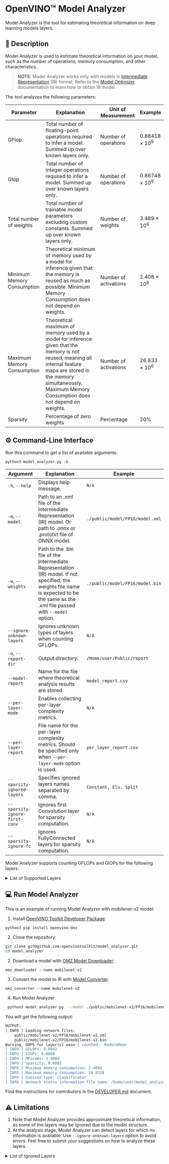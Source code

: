 # OpenVINO™ Model Analyzer

Model Analyzer is the tool for estimating theoretical information on deep learning models layers.


## 📝 Description

Model Analyzer is used to estimate theoretical information on your model, such as the number of operations, memory consumption, and other characteristics. 

> **NOTE**: Model Analyzer works only with models in [Intermediate Representation](https://docs.openvino.ai/latest/openvino_docs_MO_DG_IR_and_opsets.html#intermediate_representation_used_in_openvino) (IR) 
> format. Refer to the [Model Optimizer](https://docs.openvino.ai/latest/openvino_docs_MO_DG_Deep_Learning_Model_Optimizer_DevGuide.html) documentation to learn how to obtain IR model. 

The tool analyzes the following parameters:

Parameter | Explanation | Unit of Measurement| Example
---|---|---|---
GFlop | Total number of floating-point operations required to infer a model. Summed up over known layers only.| Number of operations| 0.88418 × 10<sup>9</sup>
GIop | Total number of integer operations required to infer a model. Summed up over known layers only.| Number of operations| 0.86748 × 10<sup>9</sup>
Total number of weights|Total number of trainable model parameters excluding custom constants. Summed up over known layers only.|Number of weights| 3.489 × 10<sup>6</sup>
Minimum Memory Consumption |Theoretical minimum of memory used by a model for inference given that the memory is reused as much as possible.  Minimum Memory Consumption does not depend on weights.|Number of activations|2.408 × 10<sup>6</sup>
Maximum Memory Consumption |Theoretical maximum of memory used by a model for inference given that the memory is not reused, meaning all internal feature maps are stored in the memory simultaneously. Maximum Memory Consumption does not depend on weights.|Number of activations| 26.833 × 10<sup>6</sup>
Sparsity |Percentage of zero weights| Percentage|20%


## ⚙️  Command-Line Interface

Run this command to get a list of available arguments:

```shell
python3 model_analyzer.py -h
```

Argument | Explanation |Example
---|---|---
`-h`, `--help`|Displays help message.|`N/A`|
`-m`, `--model`|Path to an .xml file of the Intermediate Representation (IR) model. Or path to .onnx or .prototxt file of ONNX model.|`./public/model/FP16/model.xml`|
`-w`, `--weights`|Path to the .bin file of the Intermediate Representation (IR) model. If not specified, the weights file name is expected to be the same as the .xml file passed with `--model` option.|`./public/model/FP16/model.bin`|
`--ignore-unknown-layers` | Ignores unknown types of layers when counting GFLOPs.|`N/A`|
`-o`, `--report-dir`|Output directory.|`/Home/user/Public/report`|
`--model-report`|Name for the file where theoretical analysis results are stored.|`model_report.csv`|
`--per-layer-mode`| Enables collecting per-layer complexity metrics.|`N/A`|
`--per-layer-report`| File name for the per-layer complexity metrics. Should be specified only when `--per-layer-mode` option is used.|`per_layer_report.csv`|
`--sparsity-ignored-layers`| Specifies ignored layers names separated by comma.|`Constant, Elu, Split`|
`--sparsity-ignore-first-conv` | Ignores first Convolution layer for sparsity computation.|`N/A`|
`--sparsity-ignore-fc`|  Ignores FullyConnected layers for sparsity computation.|`N/A`|

Model Analyzer supports counting GFLOPs and GIOPs for the following layers:

<details>
<summary>List of Supported Layers</summary>

- Acosh - [opset7](https://docs.openvino.ai/latest/openvino_docs_ops_arithmetic_Acosh_3.html)
- Asinh - [opset7](https://docs.openvino.ai/latest/openvino_docs_ops_arithmetic_Asinh_3.html)
- Atanh - [opset7](https://docs.openvino.ai/latest/openvino_docs_ops_arithmetic_Atanh_3.html)
- Add - [opset7](https://docs.openvino.ai/latest/openvino_docs_ops_arithmetic_Add_1.html)
- ArgMax
- AvgPool - [opset7](https://docs.openvino.ai/latest/openvino_docs_ops_pooling_AvgPool_1.html)
- BatchNormalization
- BinaryConvolution - [opset7](https://docs.openvino.ai/latest/openvino_docs_ops_convolution_BinaryConvolution_1.html)
- Clamp - [opset7](https://docs.openvino.ai/latest/openvino_docs_ops_activation_Clamp_1.html)
- Concat - [opset7](https://docs.openvino.ai/latest/openvino_docs_ops_movement_Concat_1.html)
- Const - [opset7](https://docs.openvino.ai/latest/openvino_docs_ops_infrastructure_Constant_1.html)
- Constant - [opset7](https://docs.openvino.ai/latest/openvino_docs_ops_infrastructure_Constant_1.html)
- Convolution - [opset7](https://docs.openvino.ai/latest/openvino_docs_ops_convolution_Convolution_1.html)
- ConvolutionBackPropData - [opset7](https://docs.openvino.ai/latest/openvino_docs_ops_convolution_ConvolutionBackpropData_1.html)
- Crop
- Deconvolution - [opset7](https://docs.openvino.ai/latest/openvino_docs_ops_convolution_ConvolutionBackpropData_1.html)
- DeformableConvolution - [opset7](https://docs.openvino.ai/latest/openvino_docs_ops_convolution_DeformableConvolution_1.html)
- Divide - [opset7](https://docs.openvino.ai/latest/openvino_docs_ops_arithmetic_Divide_1.html)
- Eltwise
- Elu - [opset7](https://docs.openvino.ai/latest/openvino_docs_ops_activation_Elu_1.html)
- Exp- [opset7](https://docs.openvino.ai/latest/openvino_docs_ops_activation_Exp_1.html)
- FullyConnected
- GEMM - [opset7](https://docs.openvino.ai/latest/openvino_docs_ops_matrix_MatMul_1.html)
- GRN - [opset7](https://docs.openvino.ai/latest/openvino_docs_ops_normalization_GRN_1.html)
- Gather - [opset7](https://docs.openvino.ai/latest/openvino_docs_ops_movement_Gather_7.html)
- GatherND - [opset7](https://docs.openvino.ai/latest/openvino_docs_ops_movement_GatherND_5.html)
- Greater - [opset7](https://docs.openvino.ai/latest/openvino_docs_ops_comparison_Greater_1.html)
- GreaterEqual - [opset7](https://docs.openvino.ai/latest/openvino_docs_ops_comparison_GreaterEqual_1.html)
- GroupConvolution - [opset7](https://docs.openvino.ai/latest/openvino_docs_ops_convolution_GroupConvolution_1.html)
- GroupConvolutionBackpropData - [opset7](https://docs.openvino.ai/latest/openvino_docs_ops_convolution_GroupConvolutionBackpropData_1.html)
- HSigmoid - [opset7](https://docs.openvino.ai/latest/openvino_docs_ops_activation_HSigmoid_5.html)
- HSwish - [opset7](https://docs.openvino.ai/latest/openvino_docs_ops_activation_HSwish_4.html)
- Input [opset7](https://docs.openvino.ai/latest/openvino_docs_ops_infrastructure_Parameter_1.html)
- Interp - [opset7](https://docs.openvino.ai/latest/openvino_docs_ops_image_Interpolate_4.html)
- Less - [opset7](https://docs.openvino.ai/latest/openvino_docs_ops_comparison_Less_1.html)
- LessEqual - [opset7](https://docs.openvino.ai/latest/openvino_docs_ops_comparison_LessEqual_1.html)
- Log - [opset7](https://docs.openvino.ai/latest/openvino_docs_ops_arithmetic_Log_1.html)
- MVN - [opset7](https://docs.openvino.ai/latest/openvino_docs_ops_normalization_MVN_6.html)
- MatMul - [opset7](https://docs.openvino.ai/latest/openvino_docs_ops_matrix_MatMul_1.html)
- MaxPool - [opset7](https://docs.openvino.ai/latest/openvino_docs_ops_pooling_MaxPool_1.html)
- Mish - [opset7](https://docs.openvino.ai/latest/openvino_docs_ops_activation_Mish_4.html)
- Multiply - [opset7](https://docs.openvino.ai/latest/openvino_docs_ops_arithmetic_Multiply_1.html)
- Norm 
- Normalize  - [opset7](https://docs.openvino.ai/latest/openvino_docs_ops_normalization_NormalizeL2_1.html)
- NormalizeL2 - [opset7](https://docs.openvino.ai/latest/openvino_docs_ops_normalization_NormalizeL2_1.html)
- OneHot - [opset7](https://docs.openvino.ai/latest/openvino_docs_ops_sequence_OneHot_1.html)
- Output - [opset7](https://docs.openvino.ai/latest/openvino_docs_ops_infrastructure_Result_1.html)
- PReLU - [opset7](https://docs.openvino.ai/latest/openvino_docs_ops_activation_PReLU_1.html)
- PSROIPooling - [opset7](https://docs.openvino.ai/latest/openvino_docs_ops_detection_PSROIPooling_1.html)
- Pad - [opset7](https://docs.openvino.ai/latest/openvino_docs_ops_movement_Pad_1.html)
- Parameter - [opset7](https://docs.openvino.ai/latest/openvino_docs_ops_infrastructure_Parameter_1.html)
- Permute 
- Pooling - [opset7](https://docs.openvino.ai/latest/openvino_docs_ops_pooling_MaxPool_1.html)
- Power - [opset7](https://docs.openvino.ai/latest/openvino_docs_ops_arithmetic_Power_1.html)
- Priorbox - [opset7](https://docs.openvino.ai/latest/openvino_docs_ops_detection_PriorBox_1.html)
- PriorboxClustered - [opset7](https://docs.openvino.ai/latest/openvino_docs_ops_detection_PriorBoxClustered_1.html)
- Proposal - [opset7](https://docs.openvino.ai/latest/openvino_docs_ops_detection_Proposal_4.html)
- ROIPooling - [opset7](https://docs.openvino.ai/latest/openvino_docs_ops_detection_ROIPooling_1.html)
- Range - [opset7](https://docs.openvino.ai/latest/openvino_docs_ops_generation_Range_4.html)
- ReLu - [opset7](https://docs.openvino.ai/latest/openvino_docs_ops_activation_ReLU_1.html)
- ReduceL1 - [opset7](https://docs.openvino.ai/latest/openvino_docs_ops_reduction_ReduceL1_4.html)
- ReduceL2 - [opset7](https://docs.openvino.ai/latest/openvino_docs_ops_reduction_ReduceL2_4.html)
- ReduceMin - [opset7](https://docs.openvino.ai/latest/openvino_docs_ops_reduction_ReduceMin_1.html)
- Reshape - [opset7](https://docs.openvino.ai/latest/openvino_docs_ops_shape_Reshape_1.html)
- Result - [opset7](https://docs.openvino.ai/latest/openvino_docs_ops_infrastructure_Result_1.html)
- ReverseSequence - [opset7](https://docs.openvino.ai/latest/openvino_docs_ops_movement_ReverseSequence_1.html)
- ScaleShift 
- ScatterNDUpdate - [opset7](https://docs.openvino.ai/latest/openvino_docs_ops_movement_ScatterNDUpdate_3.html)
- Select - [opset7](https://docs.openvino.ai/latest/openvino_docs_ops_condition_Select_1.html)
- Sigmoid - [opset7](https://docs.openvino.ai/latest/openvino_docs_ops_activation_Sigmoid_1.html)
- Softmax - [opset7](https://docs.openvino.ai/latest/openvino_docs_ops_activation_SoftMax_1.html)
- SoftPlus - [opset7](https://docs.openvino.ai/latest/openvino_docs_ops_activation_SoftPlus_4.html)
- SparseToDense 
- Split - [opset7](https://docs.openvino.ai/latest/openvino_docs_ops_movement_Split_1.html)
- Squeeze - [opset7](https://docs.openvino.ai/latest/openvino_docs_ops_shape_Squeeze_1.html)
- StridedSlice - [opset7](https://docs.openvino.ai/latest/openvino_docs_ops_movement_StridedSlice_1.html)
- Subtract - [opset7](https://docs.openvino.ai/latest/openvino_docs_ops_arithmetic_Subtract_1.html)
- Swish - [opset7](https://docs.openvino.ai/latest/openvino_docs_ops_activation_Swish_4.html)
- Tanh - [opset7](https://docs.openvino.ai/latest/openvino_docs_ops_arithmetic_Tanh_1.html)
- Tile - [opset7](https://docs.openvino.ai/latest/openvino_docs_ops_movement_Tile_1.html)
- Unsqueeze - [opset7](https://docs.openvino.ai/latest/openvino_docs_ops_shape_Unsqueeze_1.html)
</details>

## 💻 Run Model Analyzer

This is an example of running Model Analyzer with mobilenet-v2 model: 

1. Install [OpenVINO Toolkit Developer Package](https://pypi.org/project/openvino-dev/):
```shell
python3 pip install openvino-dev
```

2. Clone the repository:
```sh
git clone git@github.com:openvinotoolkit/model_analyzer.git
cd model_analyzer
```

2. Download a model with [OMZ Model Downloader](https://docs.openvino.ai/latest/omz_tools_downloader.html):
```shell
omz_downloader --name mobilenet-v2
```

3. Convert the model to IR with [Model Converter](https://docs.openvino.ai/latest/omz_tools_downloader.html#model_converter_usage):
```shell
omz_converter --name mobilenet-v2 
```

4. Run Model Analyzer:
```sh
 python3 model_analyzer.py  --model ./public/mobilenet-v2/FP16/mobilenet-v2.xml --ignore-unknown-layers
```
You will get the following output: 
```sh
OUTPUT:
[ INFO ] Loading network files:
	public/mobilenet-v2/FP16/mobilenet-v2.xml
	public/mobilenet-v2/FP16/mobilenet-v2.bin
Warning, GOPS for layer(s) wasn't counted - ReduceMean
[ INFO ] GFLOPs: 0.8842
[ INFO ] GIOPs: 0.0000
[ INFO ] MParams: 3.4889
[ INFO ] Sparsity: 0.0001
[ INFO ] Minimum memory consumption: 2.4084
[ INFO ] Maximum memory consumption: 26.8328
[ INFO ] Guessed type: classificator
[ INFO ] Network status information file name: /home/user/model_analyzer/model_report.csv
```

Find the instructions for contributors in the [DEVELOPER.md](https://github.com/openvinotoolkit/model_analyzer/blob/master/DEVELOPER.md) document.

## ⚠️ Limitations

1. Note that Model Analyzer provides approximate theoretical information, as some of the layers may be ignored due to the model structure.
2. At the analysis stage, Model Analyzer can detect layers for which no information is available. Use `--ignore-unknown-layers` option to avoid errors. Feel free to submit your suggestions on how to analyze these layers. 

<details>
<summary>List of Ignored Layers</summary>

- Abs - [opset7](https://docs.openvino.ai/latest/openvino_docs_ops_arithmetic_Abs_1.html)
- BatchToSpace - [opset7](https://docs.openvino.ai/latest/openvino_docs_ops_movement_BatchToSpace_2.html)
- Broadcast - [opset7](https://docs.openvino.ai/latest/openvino_docs_ops_movement_Broadcast_3.html)
- Bucketize - [opset7](https://docs.openvino.ai/latest/openvino_docs_ops_condition_Bucketize_3.html)
- Convert - [opset7](https://docs.openvino.ai/latest/openvino_docs_ops_type_Convert_1.html)
- CtcGreedyDecoder - [opset7](https://docs.openvino.ai/latest/openvino_docs_ops_sequence_CTCGreedyDecoder_1.html)
- DetectionOutput - [opset7](https://docs.openvino.ai/latest/openvino_docs_ops_detection_DetectionOutput_1.html)
- Erf - [opset7](https://docs.openvino.ai/latest/openvino_docs_ops_arithmetic_Erf_1.html)
- ExperimentalDetectronDetectionOutput - [opset7](https://docs.openvino.ai/latest/openvino_docs_ops_detection_ExperimentalDetectronDetectionOutput_6.html)
- ExperimentalDetectronGenerateProposalsSingleImage - [opset7](https://docs.openvino.ai/latest/openvino_docs_ops_detection_ExperimentalDetectronGenerateProposalsSingleImage_6.html)
- ExperimentalDetectronPriorGridGenerator - [opset7](https://docs.openvino.ai/latest/openvino_docs_ops_detection_ExperimentalDetectronPriorGridGenerator_6.html)
- ExperimentalDetectronRoiFeatureExtractor - [opset7](https://docs.openvino.ai/latest/openvino_docs_ops_detection_ExperimentalDetectronROIFeatureExtractor_6.html)
- ExperimentalDetectronTopkRois - [opset7](https://docs.openvino.ai/latest/openvino_docs_ops_sort_ExperimentalDetectronTopKROIs_6.html)
- ExperimentalSparseWeightedSum 
- FakeQuantize - [opset7](https://docs.openvino.ai/latest/openvino_docs_ops_quantization_FakeQuantize_1.html)
- Flatten 
- GatherTree - [opset7](https://docs.openvino.ai/latest/openvino_docs_ops_movement_GatherTree_1.html)
- NonMaxSuppression - [opset7](https://docs.openvino.ai/latest/openvino_docs_ops_sort_NonMaxSuppression_5.html)
- PredictionHeatMap 
- ReSample 
- RegionYolo - [opset7](https://docs.openvino.ai/latest/openvino_docs_ops_detection_RegionYolo_1.html)
- ReorgYolo - [opset7](https://docs.openvino.ai/latest/openvino_docs_ops_detection_ReorgYolo_1.html)
- Slice - [opset7](https://docs.openvino.ai/latest/openvino_docs_ops_movement_StridedSlice_1.html)
- SpaceToBatch - [opset7](https://docs.openvino.ai/latest/openvino_docs_ops_movement_SpaceToBatch_2.html)
- SpatialTransformer 
- TensorIterator - [opset7](https://docs.openvino.ai/latest/openvino_docs_ops_infrastructure_TensorIterator_1.html)
- TopK - [opset7](https://docs.openvino.ai/latest/openvino_docs_ops_sort_TopK_3.html)
- Transpose - [opset7](https://docs.openvino.ai/latest/openvino_docs_ops_movement_Transpose_1.html)
- VariadicSplit - [opset7](https://docs.openvino.ai/latest/openvino_docs_ops_movement_VariadicSplit_1.html)
</details>
